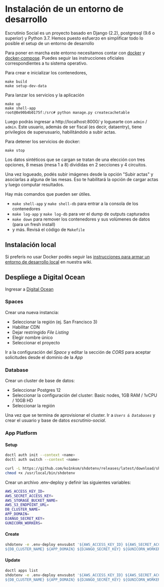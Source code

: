 # Instalación de un entorno de desarrollo

Escrutinio Social es un proyecto basado en Django (2.2), postgresql (9.6 o superior) y Python 3.7.
Hemos puesto esfuerzo en simplificar todo lo posible el setup de un entorno de desarrollo

Para poner en marcha este entorno necesitamos contar con [docker](https://docs.docker.com/engine/installation/) y [docker-compose](https://docs.docker.com/compose/install/). Puedes seguir las instrucciones oficiales correspondientes a tu sistema operativo.

Para crear e inicializar los contenedores,

```
make build
make setup-dev-data
```

Para lanzar los servicios y la aplicación

```
make up
make shell-app
root@8e90b4b0175f:/src# python manage.py createcachetable
```

Luego podrás ingresar a http://localhost:8000/ y loguearte con `admin` / `admin`. Este usuario, además de ser fiscal (es decir, dataentry), tiene privilegios de superusuario, habilitándolo a subir actas.

Para detener los servicios de docker:

```
make stop
```

Los datos sintéticos que se cargan se tratan de una elección con tres opciones, 8 mesas (mesa 1 a 8) divididas en 2 secciones y 4 circuitos.

Una vez logueado, podés subir imágenes desde la opción "Subir actas" y asociarlas a alguna de las mesas. Eso te habilitará la opción de cargar actas y luego computar resultados.

Hay más comandos que pueden ser útiles.

- `make shell-app` y `make shell-db` para entrar a la consola de los contenedores
- `make log-app` y `make log-db` para ver el dump de outputs capturados
- `make down` para remover los contenedores y sus volúmenes de datos (para un fresh install)
- y más. Revisá el código de `Makefile`

## Instalación local

Si preferís no usar Docker podés seguir las [instrucciones para armar un entorno de desarrollo local](https://github.com/OpenDataCordoba/escrutinio-social/wiki/Instalaci%C3%B3n-de-un-entorno-de-desarrollo-local) en nuestra wiki.

## Despliege a Digital Ocean

Ingresar a [Digital Ocean](https://cloud.digitalocean.com/)

### Spaces

Crear una nueva instancia:

- Seleccionar la región (ej. San Francisco 3)
- Habilitar CDN
- Dejar restringido _File Listing_
- Elegir nombre único
- Seleccionar el proyecto

Ir a la configuración del _Space_ y editar la sección de _CORS_ para aceptar solicitudes desde el dominio de la _App_

### Database

Crear un cluster de base de datos:

- Seleccionar Postgres 12
- Seleccionar la configuración del cluster: Basic nodes, 1GB RAM / 1vCPU / 10GB HD
- Seleccionar la región

Una vez que se termina de aprovisionar el cluster. Ir a _`Users & Databases`_ y crear el usuario y base de datos _escrutinio-social_.

### App Platform

#### Setup

```bash
doctl auth init --context <name>
doctl auth switch --context <name>

curl -L https://github.com/ko1nksm/shdotenv/releases/latest/download/shdotenv --output /usr/local/bin/shdotenv
chmod +x /usr/local/bin/shdotenv
```

Crear un archivo .env-deploy y definir las siguientes variables:

```bash
AWS_ACCESS_KEY_ID=
AWS_SECRET_ACCESS_KEY=
AWS_STORAGE_BUCKET_NAME=
AWS_S3_ENDPOINT_URL=
DB_CLUSTER_NAME=
APP_DOMAIN=
DJANGO_SECRET_KEY=
GUNICORN_WORKERS=
```

#### Create

```bash
shdotenv -e .env-deploy envsubst '${AWS_ACCESS_KEY_ID} ${AWS_SECRET_ACCESS_KEY} ${AWS_STORAGE_BUCKET_NAME} ${AWS_S3_ENDPOINT_URL}
${DB_CLUSTER_NAME} ${APP_DOMAIN} ${DJANGO_SECRET_KEY} ${GUNICORN_WORKERS}' <ci/do_templates/app-platform.yaml.tpl | doctl apps create --spec -
```

#### Update

```bash
doctl apps list
shdotenv -e .env-deploy envsubst '${AWS_ACCESS_KEY_ID} ${AWS_SECRET_ACCESS_KEY} ${AWS_STORAGE_BUCKET_NAME} ${AWS_S3_ENDPOINT_URL}
${DB_CLUSTER_NAME} ${APP_DOMAIN} ${DJANGO_SECRET_KEY} ${GUNICORN_WORKERS}' <ci/do_templates/app-platform.yaml.tpl | doctl apps update <app-id> --spec -
```
